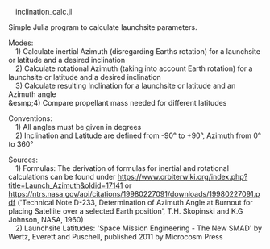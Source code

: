 &emsp;inclination_calc.jl

Simple Julia program to calculate launchsite parameters.

Modes:\
&emsp;1) Calculate inertial Azimuth (disregarding Earths rotation) for a launchsite or latitude and a desired inclination\
&emsp;2) Calculate rotational Azimuth (taking into account Earth rotation) for a launchsite or latitude and a desired inclination\
&emsp;3) Calculate resulting Inclination for a launchsite or latitude and an Azimuth angle\
&esmp;4) Compare propellant mass needed for different latitudes

Conventions:\
&emsp;1) All angles must be given in degrees\
&emsp;2) Inclination and Latitude are defined from -90° to +90°, Azimuth from 0° to 360°

Sources:\
&emsp;1) Formulas: The derivation of formulas for inertial and rotational calculations can be found under https://www.orbiterwiki.org/index.php?title=Launch_Azimuth&oldid=17141
                 or https://ntrs.nasa.gov/api/citations/19980227091/downloads/19980227091.pdf ('Technical Note D-233, Determination of Azimuth Angle at Burnout for placing Satellite over a selected Earth position', T.H. Skopinski and K.G Johnson, NASA, 1960)\
&emsp;2) Launchsite Latitudes: 'Space Mission Engineering - The New SMAD' by Wertz, Everett and Puschell, published 2011 by Microcosm Press
